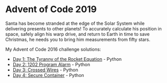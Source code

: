 # Advent of Code 2019

Santa has become stranded at the edge of the Solar System while delivering presents to other planets! To accurately calculate his position in space, safely align his warp drive, and return to Earth in time to save Christmas, he needs you to bring him measurements from fifty stars.

My Advent of Code 2016 challenge solutions:

* [Day 1: The Tyranny of the Rocket Equation](https://github.com/strahlistvan/adventofcode/tree/master/adventofcode2019/day01) - Python
* [Day 2: 1202 Program Alarm](https://github.com/strahlistvan/adventofcode/tree/master/adventofcode2019/day02) - Python
* [Day 3: Crossed Wires](https://github.com/strahlistvan/adventofcode/tree/master/adventofcode2019/day03) - Python
* [Day 4: Secure Container](https://github.com/strahlistvan/adventofcode/tree/master/adventofcode2019/day04) - Python
